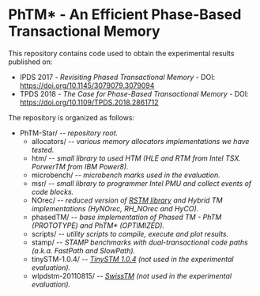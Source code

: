 # PhTM* - An Efficient Phase-Based Transactional Memory

This repository contains code used to obtain the experimental results published on:
* IPDS 2017 - *Revisiting Phased Transactional Memory* - DOI: https://doi.org/10.1145/3079079.3079094
* TPDS 2018 - *The Case for Phase-Based Transactional Memory* - DOI: https://doi.org/10.1109/TPDS.2018.2861712

The repository is organized as follows:

- PhTM-Star/  -- *repository root.*
  - allocators/  -- *various memory allocators implementations we have tested.*
  - htm/  -- *small library to used HTM (HLE and RTM from Intel TSX. PorwerTM from IBM Power8).*
  - microbench/  -- *microbench marks used in the evaluation.*
  - msr/  -- *small library to programmer Intel PMU and collect events of code blocks.*
  - NOrec/  -- *reduced version of [RSTM library](http://www.cs.rochester.edu/research/synchronization/rstm/)
  and Hybrid TM implementations (HyNOrec, RH_NOrec and HyCO).*
  - phasedTM/  -- *base implementation of Phased TM - PhTM (PROTOTYPE) and PhTM\* (OPTIMIZED).*
  - scripts/  -- *utility scripts to compile, execute and plot results.*
  - stamp/  -- *STAMP benchmarks with dual-transactional code paths (a.k.a. FastPath and SlowPath).*
  - tinySTM-1.0.4/  -- *[TinySTM 1.0.4](http://www.tmware.org/tinystm.html) (not used in the experimental evaluation).*
  - wlpdstm-20110815/ -- *[SwissTM](http://lpd.epfl.ch/transactions/wiki/doku.php?id=swisstm) (not used in the experimental evaluation).*
